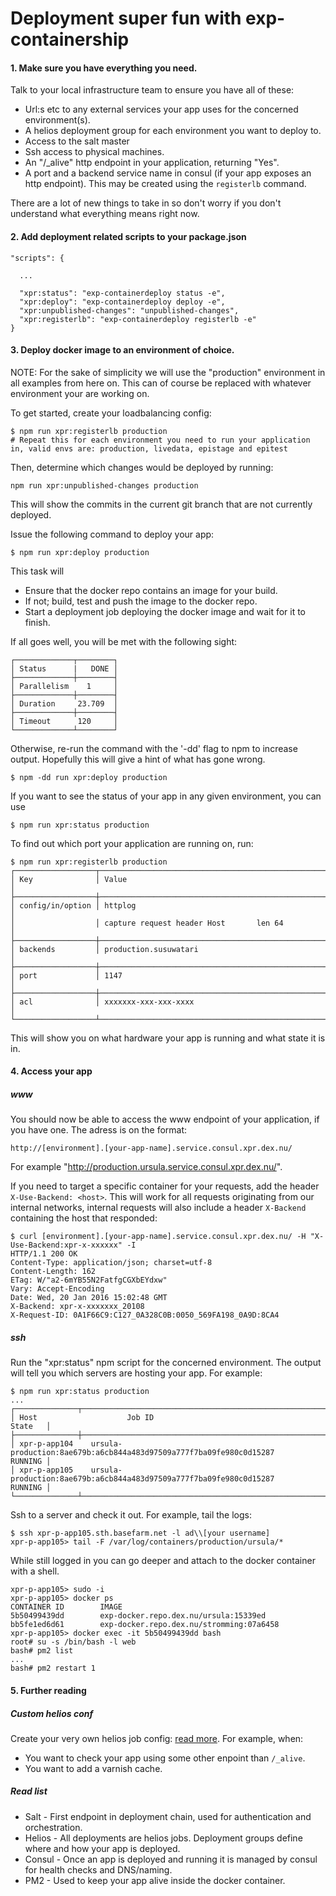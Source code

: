 # Deployment super fun with exp-containership

#### 1. Make sure you have everything you need.

Talk to your local infrastructure team to ensure you have all of these:

* Url:s etc to any external services your app uses for the concerned environment(s).
* A helios deployment group for each environment you want to deploy to.
* Access to the salt master
* Ssh access to physical machines.
* An "/_alive" http endpoint in your application, returning "Yes".
* A port and a backend service name in consul (if your app exposes an http endpoint). This may be created using the `registerlb` command.

There are a lot of new things to take in so don't worry if you don't understand what everything means right now.

#### 2. Add deployment related scripts to your package.json

```
"scripts": {

  ...

  "xpr:status": "exp-containerdeploy status -e",
  "xpr:deploy": "exp-containerdeploy deploy -e",
  "xpr:unpublished-changes": "unpublished-changes",
  "xpr:registerlb": "exp-containerdeploy registerlb -e"
}
```

#### 3. Deploy docker image to an environment of choice.

NOTE: For the sake of simplicity we will use the "production" environment in all examples from here on. This can of course be replaced with whatever environment your are working on.

To get started, create your loadbalancing config:

```
$ npm run xpr:registerlb production
# Repeat this for each environment you need to run your application in, valid envs are: production, livedata, epistage and epitest
```


Then, determine which changes would be deployed by running:

```
npm run xpr:unpublished-changes production
```

This will show the commits in the current git branch that are not currently deployed.

Issue the following command to deploy your app:

```
$ npm run xpr:deploy production
```

This task will

* Ensure that the docker repo contains an image for your build. 
* If not; build, test and push the image to the docker repo.
* Start a deployment job deploying the docker image and wait for it to finish.

If all goes well, you will be met with the following sight:

```
┌─────────────┬────────┐
│ Status      |   DONE │
├─────────────┼────────┤
│ Parallelism    1     │
├─────────────┼────────┤
│ Duration     23.709  │
├─────────────┼────────┤
│ Timeout      120     │
└─────────────┴────────┘
```

Otherwise, re-run the command with the '-dd' flag to npm to increase output. Hopefully this will give a hint of what has gone wrong.

```
$ npm -dd run xpr:deploy production
```

If you want to see the status of your app in any given environment, you can use

```
$ npm run xpr:status production
```

To find out which port your application are running on, run:

```
$ npm run xpr:registerlb production
┌──────────────────┬─────────────────────────────────────────────────────────────────────────────────┐
│ Key              │ Value                                                                           │
├──────────────────┼─────────────────────────────────────────────────────────────────────────────────┤
│ config/in/option │ httplog                                                                         │
│                  │ capture request header Host       len 64                                        │
├──────────────────┼─────────────────────────────────────────────────────────────────────────────────┤
│ backends         │ production.susuwatari                                                           │
├──────────────────┼─────────────────────────────────────────────────────────────────────────────────┤
│ port             │ 1147                                                                            │
├──────────────────┼─────────────────────────────────────────────────────────────────────────────────┤
│ acl              │ xxxxxxx-xxx-xxx-xxxx                                                            │
└──────────────────┴─────────────────────────────────────────────────────────────────────────────────┘
```


This will show you on what hardware your app is running and what state it is in.

#### 4. Access your app

##### www

You should now be able to access the www endpoint of your application, if you have one. The adress is on the format:
```
http://[environment].[your-app-name].service.consul.xpr.dex.nu/
```
For example "http://production.ursula.service.consul.xpr.dex.nu/".

If you need to target a specific container for your requests, add the header `X-Use-Backend: <host>`. This will work for all requests originating from our internal networks, internal requests will also include a header `X-Backend` containing the host that responded:
```
$ curl [environment].[your-app-name].service.consul.xpr.dex.nu/ -H "X-Use-Backend:xpr-x-xxxxxx" -I
HTTP/1.1 200 OK
Content-Type: application/json; charset=utf-8
Content-Length: 162
ETag: W/"a2-6mYB55N2FatfgCGXbEYdxw"
Vary: Accept-Encoding
Date: Wed, 20 Jan 2016 15:02:48 GMT
X-Backend: xpr-x-xxxxxxx_20108
X-Request-ID: 0A1F66C9:C127_0A328C0B:0050_569FA198_0A9D:8CA4
```

##### ssh

Run the "xpr:status" npm script for the concerned environment. The output will tell you which servers are hosting your app.
For example:
```
$ npm run xpr:status production
...
┌──────────────┬────────────────────────────────────────────────────────────────────┬─────────┐
│ Host                    Job ID                                                               State   │
├──────────────┼────────────────────────────────────────────────────────────────────┼─────────┤
│ xpr-p-app104    ursula-production:8ae679b:a6cb844a483d97509a777f7ba09fe980c0d15287           RUNNING │
│ xpr-p-app105    ursula-production:8ae679b:a6cb844a483d97509a777f7ba09fe980c0d15287           RUNNING │
└──────────────┴────────────────────────────────────────────────────────────────────┴─────────┘
```

Ssh to a server and check it out. For example, tail the logs: 
```
$ ssh xpr-p-app105.sth.basefarm.net -l ad\\[your username]
xpr-p-app105> tail -F /var/log/containers/production/ursula/*
```

While still logged in you can go deeper and attach to the docker container with a shell.
```
xpr-p-app105> sudo -i
xpr-p-app105> docker ps 
CONTAINER ID        IMAGE                                               
5b50499439dd        exp-docker.repo.dex.nu/ursula:15339ed         
bb5fe1ed6d61        exp-docker.repo.dex.nu/stromming:07a6458
xpr-p-app105> docker exec -it 5b50499439dd bash
root# su -s /bin/bash -l web
bash# pm2 list
...
bash# pm2 restart 1
```

#### 5. Further reading

##### Custom helios conf

Create your very own helios job config: [read more](README.md#helios-job-file-optional). For example, when:
* You want to check your app using some other enpoint than `/_alive`.
* You want to add a varnish cache.

##### Read list

* Salt - First endpoint in deployment chain, used for authentication and orchestration.
* Helios - All deployments are helios jobs. Deployment groups define where and how your app is deployed. 
* Consul - Once an app is deployed and running it is managed by consul for health checks and DNS/naming.
* PM2 - Used to keep your app alive inside the docker container.
